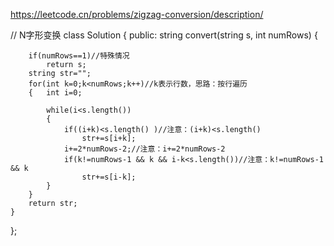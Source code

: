 https://leetcode.cn/problems/zigzag-conversion/description/


// N字形变换
class Solution {
public:
    string convert(string s, int numRows) {
        
        if(numRows==1)//特殊情况
            return s;
        string str="";
        for(int k=0;k<numRows;k++)//k表示行数，思路：按行遍历
        {   int i=0;

            while(i<s.length())
            {
                if((i+k)<s.length() )//注意：(i+k)<s.length()
                    str+=s[i+k]; 
                i+=2*numRows-2;//注意：i+=2*numRows-2
                if(k!=numRows-1 && k && i-k<s.length())//注意：k!=numRows-1 && k
                    str+=s[i-k];
            }        
        }
        return str;
    }
};